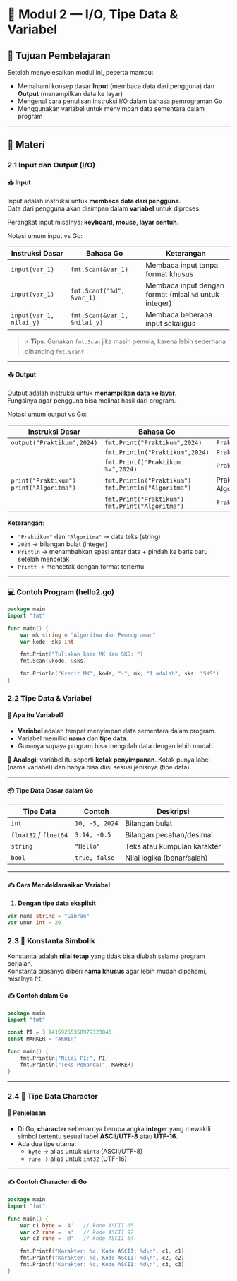 # 📝 Modul 2 — I/O, Tipe Data & Variabel

## 🎯 Tujuan Pembelajaran

Setelah menyelesaikan modul ini, peserta mampu:

- Memahami konsep dasar **Input** (membaca data dari pengguna) dan **Output** (menampilkan data ke layar)
- Mengenal cara penulisan instruksi I/O dalam bahasa pemrograman Go
- Menggunakan variabel untuk menyimpan data sementara dalam program

---

## 📘 Materi

### 2.1 Input dan Output (I/O)

#### 📥 Input

Input adalah instruksi untuk **membaca data dari pengguna**.  
Data dari pengguna akan disimpan dalam **variabel** untuk diproses.

Perangkat input misalnya: **keyboard, mouse, layar sentuh**.

Notasi umum input vs Go:

| Instruksi Dasar         | Bahasa Go                    | Keterangan                                             |
| ----------------------- | ---------------------------- | ------------------------------------------------------ |
| `input(var_1)`          | `fmt.Scan(&var_1)`           | Membaca input tanpa format khusus                      |
| `input(var_1)`          | `fmt.Scanf("%d", &var_1)`    | Membaca input dengan format (misal `%d` untuk integer) |
| `input(var_1, nilai_y)` | `fmt.Scan(&var_1, &nilai_y)` | Membaca beberapa input sekaligus                       |

> ⚡ **Tips**: Gunakan `fmt.Scan` jika masih pemula, karena lebih sederhana dibanding `fmt.Scanf`.

---

#### 📤 Output

Output adalah instruksi untuk **menampilkan data ke layar**.  
Fungsinya agar pengguna bisa melihat hasil dari program.

Notasi umum output vs Go:

| Instruksi Dasar                              | Bahasa Go                                                | Tampilan                 |
| -------------------------------------------- | -------------------------------------------------------- | ------------------------ |
| `output("Praktikum",2024)`                   | `fmt.Print("Praktikum",2024)`                            | `Praktikum2024`          |
|                                              | `fmt.Println("Praktikum",2024)`                          | `Praktikum 2024`         |
|                                              | `fmt.Printf("Praktikum %v",2024)`                        | `Praktikum 2024`         |
| `print("Praktikum")`<br>`print("Algoritma")` | `fmt.Println("Praktikum")`<br>`fmt.Println("Algoritma")` | Praktikum <br> Algoritma |
|                                              | `fmt.Print("Praktikum")`<br>`fmt.Print("Algoritma")`     | `PraktikumAlgoritma`     |

**Keterangan**:

- `"Praktikum"` dan `"Algoritma"` → data teks (string)
- `2024` → bilangan bulat (integer)
- `Println` → menambahkan spasi antar data + pindah ke baris baru setelah mencetak
- `Printf` → mencetak dengan format tertentu

---

### 💻 Contoh Program (hello2.go)

```go
package main
import "fmt"

func main() {
    var mk string = "Algoritma dan Pemrograman"
    var kode, sks int

    fmt.Print("Tuliskan kode MK dan SKS: ")
    fmt.Scan(&kode, &sks)

    fmt.Println("Kredit MK", kode, "-", mk, "1 adalah", sks, "SKS")
}
```

### 2.2 Tipe Data & Variabel

#### 📌 Apa itu Variabel?

- **Variabel** adalah tempat menyimpan data sementara dalam program.
- Variabel memiliki **nama** dan **tipe data**.
- Gunanya supaya program bisa mengolah data dengan lebih mudah.

📖 **Analogi**: variabel itu seperti **kotak penyimpanan**. Kotak punya label (nama variabel) dan hanya bisa diisi sesuai jenisnya (tipe data).

---

#### 📦 Tipe Data Dasar dalam Go

| Tipe Data             | Contoh         | Deskripsi                   |
| --------------------- | -------------- | --------------------------- |
| `int`                 | `10, -5, 2024` | Bilangan bulat              |
| `float32` / `float64` | `3.14, -0.5`   | Bilangan pecahan/desimal    |
| `string`              | `"Hello"`      | Teks atau kumpulan karakter |
| `bool`                | `true, false`  | Nilai logika (benar/salah)  |

---

#### ✍️ Cara Mendeklarasikan Variabel

1. **Dengan tipe data eksplisit**

```go
var nama string = "Gibran"
var umur int = 20

```

### 2.3 🔖 Konstanta Simbolik

Konstanta adalah **nilai tetap** yang tidak bisa diubah selama program berjalan.  
Konstanta biasanya diberi **nama khusus** agar lebih mudah dipahami, misalnya `PI`.

#### ✍️ Contoh dalam Go

```go
package main
import "fmt"

const PI = 3.14159265358979323846
const MARKER = "AKHIR"

func main() {
    fmt.Println("Nilai PI:", PI)
    fmt.Println("Teks Penanda:", MARKER)
}

```

---

### 2.4 🔡 Tipe Data Character

#### 📌 Penjelasan

- Di Go, **character** sebenarnya berupa angka **integer** yang mewakili simbol tertentu sesuai tabel **ASCII/UTF-8** atau **UTF-16**.
- Ada dua tipe utama:
  - `byte` → alias untuk `uint8` (ASCII/UTF-8)
  - `rune` → alias untuk `int32` (UTF-16)

---

#### ✍️ Contoh Character di Go

```go
package main
import "fmt"

func main() {
    var c1 byte = 'A'   // kode ASCII 65
    var c2 rune = 'a'   // kode ASCII 97
    var c3 rune = '@'   // kode ASCII 64

    fmt.Printf("Karakter: %c, Kode ASCII: %d\n", c1, c1)
    fmt.Printf("Karakter: %c, Kode ASCII: %d\n", c2, c2)
    fmt.Printf("Karakter: %c, Kode ASCII: %d\n", c3, c3)
}

```
